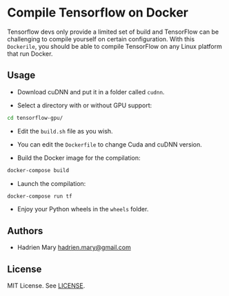 # Compile Tensorflow on Docker

Tensorflow devs only provide a limited set of build and TensorFlow can be challenging to compile yourself on certain configuration. With this `Dockerile`, you should be able to compile TensorFlow on any Linux platform that run Docker.

## Usage

- Download cuDNN and put it in a folder called `cudnn`.

- Select a directory with or without GPU support:

```bash
cd tensorflow-gpu/
```

- Edit the `build.sh` file as you wish.
- You can edit the `Dockerfile` to change Cuda and cuDNN version.

- Build the Docker image for the compilation:

```bash
docker-compose build
```

- Launch the compilation:

```bash
docker-compose run tf
```

- Enjoy your Python wheels in the `wheels` folder.

## Authors

- Hadrien Mary <hadrien.mary@gmail.com>

## License

MIT License. See [LICENSE](LICENSE).